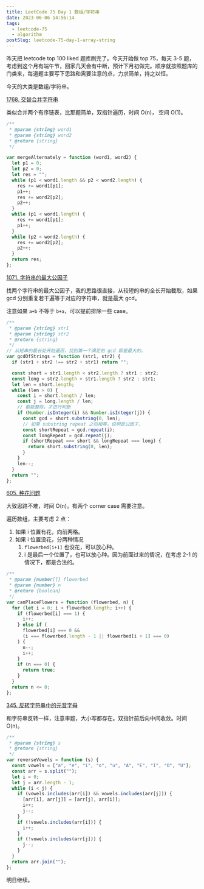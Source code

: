 ```yaml
---
title: LeetCode 75 Day 1 数组/字符串
date: 2023-06-06 14:56:14
tags:
  - leetcode-75
  - algorithm
postSlug: leetcode-75-day-1-array-string
---
```


昨天把 leetcode top 100 liked 题库刷完了。今天开始做 top 75，每天 3-5 题，考虑到这个月有端午节，回家几天会有中断，预计下月初做完。顺序就按照题库的门类来，每道题主要写下思路和需要注意的点，力求简单，持之以恒。

今天的大类是数组/字符串。

[1768. 交替合并字符串](https://leetcode.cn/problems/merge-strings-alternately/?envType=study-plan-v2&envId=leetcode-75)

类似合并两个有序链表，比那题简单，双指针遍历，时间 O(n)， 空间 O(1)。

```js
/**
 * @param {string} word1
 * @param {string} word2
 * @return {string}
 */

var mergeAlternately = function (word1, word2) {
  let p1 = 0;
  let p2 = 0;
  let res = "";
  while (p1 < word1.length && p2 < word2.length) {
    res += word1[p1];
    p1++;
    res += word2[p2];
    p2++;
  }
  while (p1 < word1.length) {
    res += word1[p1];
    p1++;
  }
  while (p2 < word2.length) {
    res += word2[p2];
    p2++;
  }
  return res;
};
```

[1071. 字符串的最大公因子](https://leetcode.cn/problems/greatest-common-divisor-of-strings/?envType=study-plan-v2&envId=leetcode-75)

找两个字符串的最大公因子，我的思路很直接，从较短的串的全长开始截取，如果 gcd 分别重复若干遍等于对应的字符串，就是最大 gcd。

注意如果 `a+b` 不等于 `b+a`，可以提前排除一些 case。

```js
/**
 * @param {string} str1
 * @param {string} str2
 * @return {string}
 */
// 从短串的最长处开始遍历，找到第一个满足的 gcd 即是最大的。
var gcdOfStrings = function (str1, str2) {
  if (str1 + str2 !== str2 + str1) return "";

  const short = str1.length < str2.length ? str1 : str2;
  const long = str2.length > str1.length ? str2 : str1;
  let len = short.length;
  while (len > 0) {
    const i = short.length / len;
    const j = long.length / len;
    // 都能整除，才进行判断
    if (Number.isInteger(i) && Number.isInteger(j)) {
      const gcd = short.substring(0, len);
      // 如果 substring repeat 之后相等，说明是公因子.
      const shortRepeat = gcd.repeat(i);
      const longRepeat = gcd.repeat(j);
      if (shortRepeat === short && longRepeat === long) {
        return short.substring(0, len);
      }
    }
    len--;
  }
  return "";
};
```

[605. 种花问题](https://leetcode.cn/problems/can-place-flowers/?envType=study-plan-v2&envId=leetcode-75)

大致思路不难，时间 O(n)。有两个 corner case 需要注意。

遍历数组，主要考虑 2 点：

1. 如果 i 位置有花，向前两格。
2. 如果 i 位置没花，分两种情况
   1. `flowerbed[i+1]` 也没花，可以放心种。
   2. i 是最后一个位置了，也可以放心种。因为前面过来的情况，在考虑 2-1 的情况下，都是合法的。

```js
/**
 * @param {number[]} flowerbed
 * @param {number} n
 * @return {boolean}
 */
var canPlaceFlowers = function (flowerbed, n) {
  for (let i = 0; i < flowerbed.length; i++) {
    if (flowerbed[i] === 1) {
      i++;
    } else if (
      flowerbed[i] === 0 &&
      (i === flowerbed.length - 1 || flowerbed[i + 1] === 0)
    ) {
      n--;
      i++;
    }
    if (n === 0) {
      return true;
    }
  }
  return n <= 0;
};
```

[345. 反转字符串中的元音字母](https://leetcode.cn/problems/reverse-vowels-of-a-string/?envType=study-plan-v2&envId=leetcode-75)

和字符串反转一样，注意审题，大小写都存在。双指针前后向中间收敛。时间 O(n)。

```js
/**
 * @param {string} s
 * @return {string}
 */
var reverseVowels = function (s) {
  const vowels = ["a", "e", "i", "o", "u", "A", "E", "I", "O", "U"];
  const arr = s.split("");
  let i = 0;
  let j = arr.length - 1;
  while (i < j) {
    if (vowels.includes(arr[i]) && vowels.includes(arr[j])) {
      [arr[i], arr[j]] = [arr[j], arr[i]];
      i++;
      j--;
    }
    if (!vowels.includes(arr[i])) {
      i++;
    }
    if (!vowels.includes(arr[j])) {
      j--;
    }
  }
  return arr.join("");
};
```

明日继续。
